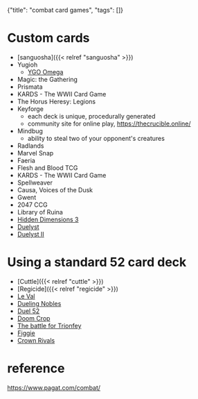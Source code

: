 {"title": "combat card games", "tags": []}

# Custom cards
* [sanguosha]({{< relref "sanguosha" >}})
* Yugioh
  * [YGO Omega](https://omega.duelistsunite.org/)
* Magic: the Gathering
* Prismata
* KARDS - The WWII Card Game
* The Horus Heresy: Legions
* Keyforge
  * each deck is unique, procedurally generated
  * community site for online play, https://thecrucible.online/
* Mindbug
  * ability to steal two of your opponent's creatures
* Radlands
* Marvel Snap
* Faeria
* Flesh and Blood TCG
* KARDS - The WWII Card Game
* Spellweaver
* Causa, Voices of the Dusk
* Gwent
* 2047 CCG
* Library of Ruina
* [Hidden Dimensions 3](http://nulll-void.com/games/wiki/doku.php?id=hd3:hd3)
* [Duelyst](https://duelyst.gg/)
* [Duelyst II](https://duelyst2.com/)

# Using a standard 52 card deck
* [Cuttle]({{< relref "cuttle" >}})
* [Regicide]({{< relref "regicide" >}})
* [Le Val](https://levaldesetoiles.fr/)
* [Dueling Nobles](https://boardgamegeek.com/boardgame/14715/dueling-nobles)
* [Duel 52](http://juddmadden.com/duel52/index.html)
* [Doom Crop](http://www.doomcrop.com/)
* [The battle for Trionfey](http://www.fan-o.com/instructions.html)
* [Figgie](https://figgie.com/)
* [Crown Rivals](https://weheartgames.itch.io/crown-rivals)

# reference
https://www.pagat.com/combat/

